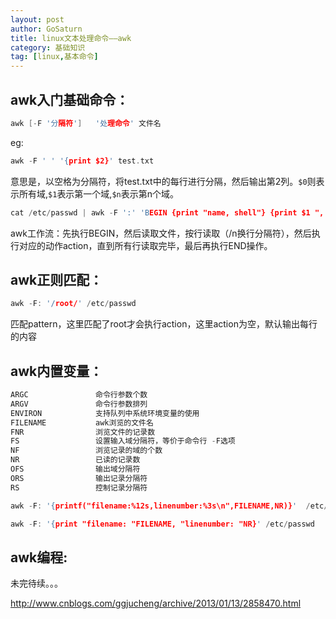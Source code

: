 ```yaml
---
layout: post
author: GoSaturn
title: linux文本处理命令——awk
category: 基础知识
tag: [linux,基本命令]
---
```

## awk入门基础命令：

```c
awk [-F '分隔符']   '处理命令' 文件名
```

eg:
 

```c
awk -F ' ' '{print $2}' test.txt
```
意思是，以空格为分隔符，将test.txt中的每行进行分隔，然后输出第2列。`$0`则表示所有域,`$1`表示第一个域,`$n`表示第n个域。

```c
cat /etc/passwd | awk -F ':' 'BEGIN {print "name, shell"} {print $1 ", "$7} END {print "test, end"}'
```
awk工作流：先执行BEGIN，然后读取文件，按行读取（/n换行分隔符），然后执行对应的动作action，直到所有行读取完毕，最后再执行END操作。

## awk正则匹配：
```c
awk -F: '/root/' /etc/passwd
```
匹配pattern，这里匹配了root才会执行action，这里action为空，默认输出每行的内容

## awk内置变量：
```c
ARGC               命令行参数个数
ARGV               命令行参数排列
ENVIRON            支持队列中系统环境变量的使用
FILENAME           awk浏览的文件名
FNR                浏览文件的记录数
FS                 设置输入域分隔符，等价于命令行 -F选项
NF                 浏览记录的域的个数
NR                 已读的记录数
OFS                输出域分隔符
ORS                输出记录分隔符
RS                 控制记录分隔符
```
```c
awk -F: '{printf("filename:%12s,linenumber:%3s\n",FILENAME,NR)}'  /etc/passwd
```
```c
awk -F: '{print "filename: "FILENAME, "linenumber: "NR}' /etc/passwd
```


## awk编程:


未完待续。。。

http://www.cnblogs.com/ggjucheng/archive/2013/01/13/2858470.html
